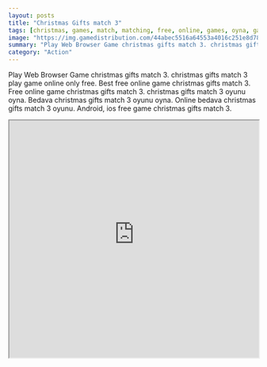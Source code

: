 ```yaml
---
layout: posts
title: "Christmas Gifts match 3"
tags: [christmas, games, match, matching, free, online, games, oyna, game, free, games, play, play, games]
image: "https://img.gamedistribution.com/44abec5516a64553a4016c251e8d7852.jpg"
summary: "Play Web Browser Game christmas gifts match 3. christmas gifts match 3 play game online only free. Best free online game christmas gifts match 3. Free online game christmas gifts match 3. christmas gifts match 3 oyunu oyna. Bedava christmas gifts match 3 oyunu oyna. Online bedava christmas gifts match 3 oyunu. Android, ios free game christmas gifts match 3."
category: "Action"
---
```


Play Web Browser Game christmas gifts match 3. christmas gifts match 3 play game online only free. Best free online game christmas gifts match 3. Free online game christmas gifts match 3. christmas gifts match 3 oyunu oyna. Bedava christmas gifts match 3 oyunu oyna. Online bedava christmas gifts match 3 oyunu. Android, ios free game christmas gifts match 3.

<iframe width="100%" height="480px;" src="https://html5.gamedistribution.com/44abec5516a64553a4016c251e8d7852/"></iframe>